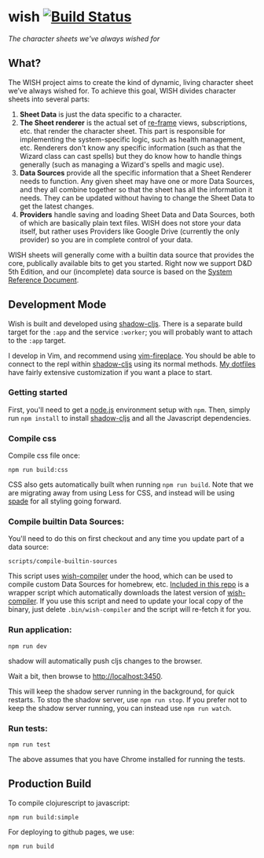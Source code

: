 # wish [![Build Status](http://img.shields.io/travis/dhleong/wish.svg?style=flat)](https://travis-ci.org/dhleong/wish)

*The character sheets we've always wished for*

## What?

The WISH project aims to create the kind of dynamic, living character
sheet we’ve always wished for. To achieve this goal, WISH divides
character sheets into several parts:

1. **Sheet Data** is just the data specific to a character.
2. **The Sheet renderer** is the actual set of [re-frame][1] views,
subscriptions, etc. that render the character sheet. This part is
responsible for implementing the system-specific logic, such as
health management, etc. Renderers don't know any specific information
(such as that the Wizard class can cast spells) but they do know
how to handle things generally (such as managing a Wizard's spells
and magic use).
3. **Data Sources** provide all the specific information that a Sheet
Renderer needs to function. Any given sheet may have one or more
Data Sources, and they all combine together so that the sheet has
all the information it needs. They can be updated without having to
change the Sheet Data to get the latest changes.
4. **Providers** handle saving and loading Sheet Data and Data Sources,
both of which are basically plain text files. WISH does not store your
data itself, but rather uses Providers like Google Drive (currently the
only provider) so you are in complete control of your data.

WISH sheets will generally come with a builtin data source that provides
the core, publically available bits to get you started. Right now we
support D&D 5th Edition, and our (incomplete) data source is based on
the [System Reference Document][5].

## Development Mode

Wish is built and developed using [shadow-cljs][7]. There is a separate
build target for the `:app` and the service `:worker`; you will probably
want to attach to the `:app` target.

I develop in Vim, and recommend using [vim-fireplace][2]. You should be
able to connect to the repl within [shadow-cljs][7] using its normal
methods.  [My dotfiles][3] have fairly extensive customization if you want
a place to start.

### Getting started

First, you'll need to get a [node.js][8] environment setup with `npm`.
Then, simply run `npm install` to install [shadow-cljs][7] and all the
Javascript dependencies.

### Compile css

Compile css file once:

```
npm run build:css
```

CSS also gets automatically built when running `npm run build`. Note that
we are migrating away from using Less for CSS, and instead will be using
[spade][9] for all styling going forward.

### Compile builtin Data Sources:

You'll need to do this on first checkout and any time you update part of a data source:

```
scripts/compile-builtin-sources
```

This script uses [wish-compiler][4] under the hood, which can be used to compile custom Data Sources for homebrew, etc. [Included in this repo][6] is a wrapper script which automatically downloads the latest version of [wish-compiler][4]. If you use this script and need to update your local copy of the binary, just delete `.bin/wish-compiler` and the script will re-fetch it for you.

### Run application:

```
npm run dev
```

shadow will automatically push cljs changes to the browser.

Wait a bit, then browse to [http://localhost:3450](http://localhost:3450).

This will keep the shadow server running in the background, for quick
restarts. To stop the shadow server, use `npm run stop`. If you prefer not
to keep the shadow server running, you can instead use `npm run watch`.

### Run tests:

```
npm run test
```

The above assumes that you have Chrome installed for running the tests.


## Production Build

To compile clojurescript to javascript:

```
npm run build:simple
```

For deploying to github pages, we use:

```
npm run build
```

[1]: https://github.com/Day8/re-frame
[2]: https://github.com/tpope/vim-fireplace
[3]: https://github.com/dhleong/dots/blob/master/.vim/ftplugin/clojure.vim
[4]: https://github.com/dhleong/wish-compiler
[5]: http://dnd.wizards.com/articles/features/systems-reference-document-srd
[6]: https://github.com/dhleong/wish/blob/master/scripts/wish-compiler
[7]: https://shadow-cljs.github.io/docs/UsersGuide.html
[8]: https://nodejs.org
[9]: https://github.com/dhleong/spade
